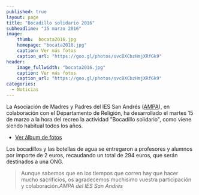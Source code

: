 ```yaml
---
published: true
layout: page
title: "Bocadillo solidario 2016"
subheadline: "15 marzo 2016"
image:
    thumb:  bocata2016.jpg
    homepage: "bocata2016.jpg"
    caption: Ver más fotos
    caption_url: "https://goo.gl/photos/svcBXCbzHmjXRfGk9"
header:
    image_fullwidth: "bocata2016.jpg"
    caption: Ver más fotos
    caption_url: "https://goo.gl/photos/svcBXCbzHmjXRfGk9"
categories:
  - Noticias
---
```



La Asociación de Madres y Padres del IES San Andrés ([AMPA](/ampa/)), en colaboración con el Departamento de Religión, ha desarrollado el martes 15 de marzo a la hora del recreo la actividad "Bocadillo solidario", como viene siendo habitual todos los años.

* [Ver álbum de fotos](https://goo.gl/photos/svcBXCbzHmjXRfGk9)

Los bocadillos y las botellas de agua se entregaron a profesores y alumnos por importe de 2 euros, recaudando un total de 294 euros, que serán destinados a una ONG.

> <span class="teaser">Aunque sabemos que en los tiempos que corren hay que hacer mucho sacrificios, os agradecemos muchisimo vuestra participación y colaboración.</span><cite>AMPA del IES San Andrés</cite>
